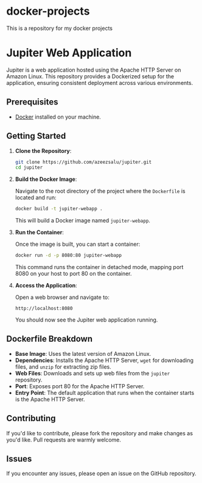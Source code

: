 # docker-projects
This is a repository for my docker projects

# Jupiter Web Application

Jupiter is a web application hosted using the Apache HTTP Server on Amazon Linux. This repository provides a Dockerized setup for the application, ensuring consistent deployment across various environments.

## Prerequisites

- [Docker](https://www.docker.com/get-started) installed on your machine.

## Getting Started

1. **Clone the Repository**:

   ```bash
   git clone https://github.com/azeezsalu/jupiter.git
   cd jupiter
   ```

2. **Build the Docker Image**:

   Navigate to the root directory of the project where the `Dockerfile` is located and run:

   ```bash
   docker build -t jupiter-webapp .
   ```

   This will build a Docker image named `jupiter-webapp`.

3. **Run the Container**:

   Once the image is built, you can start a container:

   ```bash
   docker run -d -p 8080:80 jupiter-webapp
   ```

   This command runs the container in detached mode, mapping port 8080 on your host to port 80 on the container.

4. **Access the Application**:

   Open a web browser and navigate to:

   ```
   http://localhost:8080
   ```

   You should now see the Jupiter web application running.

## Dockerfile Breakdown

- **Base Image**: Uses the latest version of Amazon Linux.
- **Dependencies**: Installs the Apache HTTP Server, `wget` for downloading files, and `unzip` for extracting zip files.
- **Web Files**: Downloads and sets up web files from the `jupiter` repository.
- **Port**: Exposes port 80 for the Apache HTTP Server.
- **Entry Point**: The default application that runs when the container starts is the Apache HTTP Server.

## Contributing

If you'd like to contribute, please fork the repository and make changes as you'd like. Pull requests are warmly welcome.

## Issues

If you encounter any issues, please open an issue on the GitHub repository.
